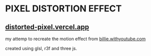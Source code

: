 # PIXEL DISTORTION EFFECT

## [distorted-pixel.vercel.app](https://distorted-pixel.vercel.app/)

my attemp to recreate the motion effect from [billie.withyoutube.com](https://billie.withyoutube.com/)

created using glsl, r3f and three js.


